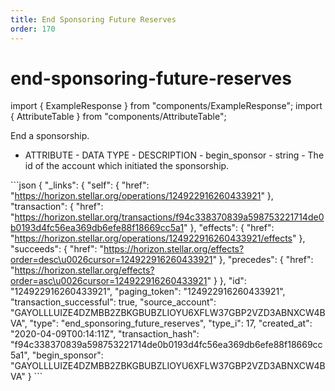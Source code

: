 ```yaml
---
title: End Sponsoring Future Reserves
order: 170
---
```


# end-sponsoring-future-reserves

import { ExampleResponse } from "components/ExampleResponse"; import { AttributeTable } from "components/AttributeTable";

End a sponsorship.

 - ATTRIBUTE - DATA TYPE - DESCRIPTION - begin\_sponsor - string - The id of the account which initiated the sponsorship.

 \`\`\`json { "\_links": { "self": { "href": "https://horizon.stellar.org/operations/124922916260433921" }, "transaction": { "href": "https://horizon.stellar.org/transactions/f94c338370839a598753221714de0b0193d4fc56ea369db6efe88f18669cc5a1" }, "effects": { "href": "https://horizon.stellar.org/operations/124922916260433921/effects" }, "succeeds": { "href": "https://horizon.stellar.org/effects?order=desc\u0026cursor=124922916260433921" }, "precedes": { "href": "https://horizon.stellar.org/effects?order=asc\u0026cursor=124922916260433921" } }, "id": "124922916260433921", "paging\_token": "124922916260433921", "transaction\_successful": true, "source\_account": "GAYOLLLUIZE4DZMBB2ZBKGBUBZLIOYU6XFLW37GBP2VZD3ABNXCW4BVA", "type": "end\_sponsoring\_future\_reserves", "type\_i": 17, "created\_at": "2020-04-09T00:14:11Z", "transaction\_hash": "f94c338370839a598753221714de0b0193d4fc56ea369db6efe88f18669cc5a1", "begin\_sponsor": "GAYOLLLUIZE4DZMBB2ZBKGBUBZLIOYU6XFLW37GBP2VZD3ABNXCW4BVA" } \`\`\`

